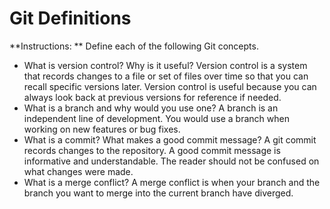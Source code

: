 # Git Definitions

**Instructions: ** Define each of the following Git concepts.

* What is version control?  Why is it useful?
	Version control is a system that records changes to a file or set of files over time so that you can recall specific versions later. Version control is useful because you can always look back at previous versions for reference if needed.
* What is a branch and why would you use one? 
	A branch is an independent line of development. You would use a branch when working on new features or bug fixes.
* What is a commit? What makes a good commit message?
	A git commit records changes to the repository. A good commit message is informative and understandable. The reader should not be confused on what changes were made. 
* What is a merge conflict?
	A merge conflict is when your branch and the branch you want to merge into the current branch have diverged.